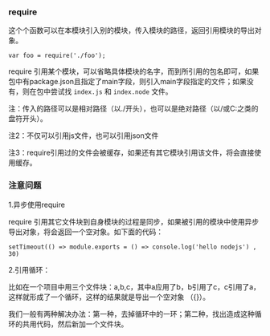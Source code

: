### require

这个个函数可以在本模块引入别的模块，传入模块的路径，返回引用模块的导出对象。

	var foo = require('./foo');

require 引用某个模块，可以省略具体模块的名字，而到所引用的包名即可，如果包中有package.json且指定了main字段，则引入main字段指定的文件；如果没有，则在包中尝试找 `index.js` 和 `index.node` 文件。


注：传入的路径可以是相对路径（以./开头），也可以是绝对路径（以/或C:之类的盘符开头）。

注2：不仅可以引用js文件，也可以引用json文件

注3：require引用过的文件会被缓存，如果还有其它模块引用该文件，将会直接使用缓存。

### 注意问题

1.异步使用require

require 引用其它文件块到自身模块的过程是同步，如果被引用的模块中使用异步导出对象，将会返回一个空对象。如下面的代码：

```
setTimeout(() => module.exports = () => console.log('hello nodejs') , 30)
```

2.引用循环：

比如在一个项目中用三个文件块：a,b,c，其中a应用了b，b引用了c，c引用了a，这样就形成了一个循环，这样的结果就是导出一个空对象 （{}）。

我们一般有两种解决办法：第一种，去掉循环中的一环；第二种，找出造成这种循环的共用代码，然后新加一个文件块。